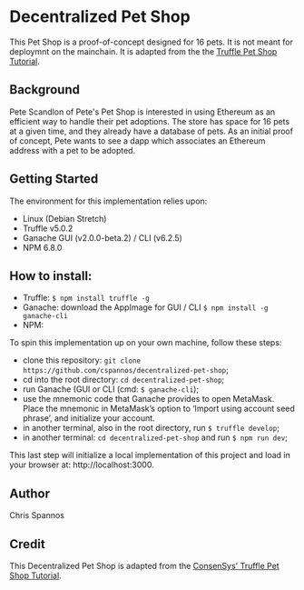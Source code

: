 # Decentralized Pet Shop

This Pet Shop is a proof-of-concept designed for 16 pets. It is not meant for deploymnt on the mainchain. It is adapted from the the [Truffle Pet Shop Tutorial](https://truffleframework.com/tutorials/pet-shop).

## Background

Pete Scandlon of Pete's Pet Shop is interested in using Ethereum as an efficient way to handle their pet adoptions. The store has space for 16 pets at a given time, and they already have a database of pets. As an initial proof of concept, Pete wants to see a dapp which associates an Ethereum address with a pet to be adopted.

## Getting Started
The environment for this implementation relies upon:
* Linux (Debian Stretch)
* Truffle v5.0.2
* Ganache GUI (v2.0.0-beta.2) / CLI (v6.2.5)
* NPM 6.8.0

## How to install:
* Truffle: ``$ npm install truffle -g``
* Ganache: download the AppImage for GUI / CLI ``$ npm install -g ganache-cli``
* NPM:

To spin this implementation up on your own machine, follow these steps:
- clone this repository: ``git clone https://github.com/cspannos/decentralized-pet-shop``;
- cd into the root directory: ``cd decentralized-pet-shop``;
-  run Ganache (GUI or CLI (cmd: ``$ ganache-cli``);
- use the mnemonic code that Ganache provides to open MetaMask. Place the mnemonic in MetaMask’s option to ‘Import using account seed phrase’, and initialize your account.
- in another terminal, also in the root directory, run ``$ truffle develop``;
- in another terminal: ``cd decentralized-pet-shop`` and run ``$ npm run dev``;

This last step will initialize a local implementation of this project and load in your browser at: http://localhost:3000.

## Author
Chris Spannos  

## Credit
This Decentralized Pet Shop is adapted from the [ConsenSys' Truffle Pet Shop Tutorial](https://truffleframework.com/tutorials/pet-shop).
